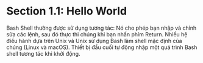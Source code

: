 # Section 1.1: Hello World
Bash Shell thường được sử dụng tương tác: Nó cho phép bạn nhập và chỉnh sửa các lệnh, sau đó thực thi chúng khi
bạn nhấn phím Return. Nhiều hệ điều hành dựa trên Unix và Unix sử dụng Bash làm shell mặc định của chúng
(Linux và macOS). Thiết bị đầu cuối tự động nhập một quá trình Bash shell tương tác khi khởi động.
